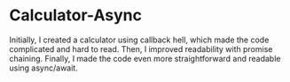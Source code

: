 # Calculator-Async
Initially, I created a calculator using callback hell, which made the code complicated and hard to read. Then, I improved readability with promise chaining. Finally, I made the code even more straightforward and readable using async/await.
